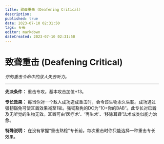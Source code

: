 ```yaml
---
title: 致聋重击 (Deafening Critical)
description: 
published: true
date: 2023-07-10 02:31:50
tags: 专长
editor: markdown
dateCreated: 2023-07-10 02:31:50
---
```


# 致聋重击 (Deafening Critical)

_你的重击令命中的敌人失去听力。_

* * *

**先决条件：** 重击专攻，基本攻击加值+13。

**专长效果：**
每当你对一个敌人成功造成重击时，会令该生物永久失聪。成功通过强韧豁免可使耳聋效果减至1轮。强韧豁免的DC为“10+你的BAB”。此专长对已聋及无听觉的生物无效。耳聋可由‘医疗术’、‘再生术’、‘移除耳聋’法术或类似能力治愈。

**特殊说明：** 在没有掌握“重击熟稔”专长前，每次重击时你只能选择一种重击专长效果。

